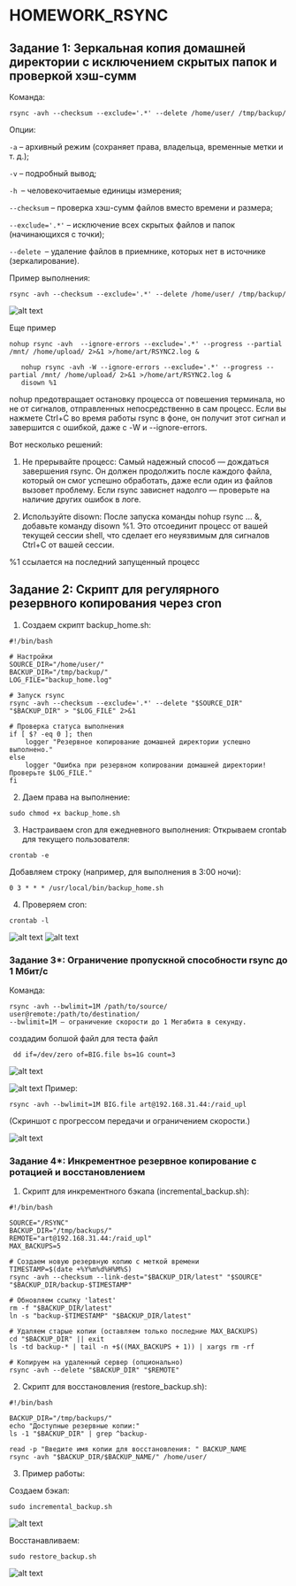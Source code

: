 # HOMEWORK_RSYNC


## Задание 1: Зеркальная копия домашней директории с исключением скрытых папок и проверкой хэш-сумм
Команда:

```
rsync -avh --checksum --exclude='.*' --delete /home/user/ /tmp/backup/
```
Опции:

``-a`` – архивный режим (сохраняет права, владельца, временные метки и т. д.);

``-v`` – подробный вывод;

``-h ``– человекочитаемые единицы измерения;

``--checksum`` – проверка хэш-сумм файлов вместо времени и размера;

``--exclude='.*'`` – исключение всех скрытых файлов и папок (начинающихся с точки);

``--delete ``– удаление файлов в приемнике, которых нет в источнике (зеркалирование).

Пример выполнения:

```
rsync -avh --checksum --exclude='.*' --delete /home/user/ /tmp/backup/
```
![alt text](image.png)

Еще пример
```
nohup rsync -avh  --ignore-errors --exclude='.*' --progress --partial /mnt/ /home/upload/ 2>&1 >/home/art/RSYNC2.log &
```
```
   nohup rsync -avh -W --ignore-errors --exclude='.*' --progress --partial /mnt/ /home/upload/ 2>&1 >/home/art/RSYNC2.log &
   disown %1
```   


nohup предотвращает остановку процесса от повешения терминала, но не от сигналов, отправленных непосредственно в сам процесс.  Если вы нажмете Ctrl+C во время работы rsync в фоне,  он получит этот сигнал и завершится с ошибкой, даже с -W и --ignore-errors.

Вот несколько решений:

1. Не прерывайте процесс: Самый надежный способ —  дождаться завершения rsync.  Он должен продолжить после каждого файла, который он смог успешно обработать, даже если один из файлов вызовет проблему.  Если rsync зависнет надолго —  проверьте на наличие других ошибок в логе.

2. Используйте disown: После запуска команды nohup rsync ... &, добавьте команду disown %1.  Это отсоединит процесс от вашей текущей сессии shell, что сделает его неуязвимым для сигналов Ctrl+C от вашей сессии.

%1 ссылается на последний запущенный процесс

## Задание 2: Скрипт для регулярного резервного копирования через cron


1. Создаем скрипт backup_home.sh:

```
#!/bin/bash

# Настройки
SOURCE_DIR="/home/user/"
BACKUP_DIR="/tmp/backup/"
LOG_FILE="backup_home.log"

# Запуск rsync
rsync -avh --checksum --exclude='.*' --delete "$SOURCE_DIR" "$BACKUP_DIR" > "$LOG_FILE" 2>&1

# Проверка статуса выполнения
if [ $? -eq 0 ]; then
    logger "Резервное копирование домашней директории успешно выполнено."
else
    logger "Ошибка при резервном копировании домашней директории! Проверьте $LOG_FILE."
fi
```

2. Даем права на выполнение:

```
sudo chmod +x backup_home.sh
```
3. Настраиваем cron для ежедневного выполнения:
Открываем crontab для текущего пользователя:

```
crontab -e
```
Добавляем строку (например, для выполнения в 3:00 ночи):

```
0 3 * * * /usr/local/bin/backup_home.sh
```
4. Проверяем cron:

```
crontab -l
```

![alt text](image-1.png)
![alt text](image-2.png)

### Задание 3*: Ограничение пропускной способности rsync до 1 Мбит/c
Команда:

```
rsync -avh --bwlimit=1M /path/to/source/ user@remote:/path/to/destination/
--bwlimit=1M – ограничение скорости до 1 Мегабита в секунду.
```

создадим болшой файл для теста файл 
```
 dd if=/dev/zero of=BIG.file bs=1G count=3
```
![alt text](image-3.png)

![alt text](image-4.png)
Пример:

```
rsync -avh --bwlimit=1M BIG.file art@192.168.31.44:/raid_upl
```

(Скриншот с прогрессом передачи и ограничением скорости.)

![alt text](image-5.png)


### Задание 4*: Инкрементное резервное копирование с ротацией и восстановлением
1. Скрипт для инкрементного бэкапа (incremental_backup.sh):
```
#!/bin/bash

SOURCE="/RSYNC"
BACKUP_DIR="/tmp/backups/"
REMOTE="art@192.168.31.44:/raid_upl"
MAX_BACKUPS=5

# Создаем новую резервную копию с меткой времени
TIMESTAMP=$(date +%Y%m%d%H%M%S)
rsync -avh --checksum --link-dest="$BACKUP_DIR/latest" "$SOURCE" "$BACKUP_DIR/backup-$TIMESTAMP"

# Обновляем ссылку 'latest'
rm -f "$BACKUP_DIR/latest"
ln -s "backup-$TIMESTAMP" "$BACKUP_DIR/latest"

# Удаляем старые копии (оставляем только последние MAX_BACKUPS)
cd "$BACKUP_DIR" || exit
ls -td backup-* | tail -n +$((MAX_BACKUPS + 1)) | xargs rm -rf

# Копируем на удаленный сервер (опционально)
rsync -avh --delete "$BACKUP_DIR" "$REMOTE"
```
2. Скрипт для восстановления (restore_backup.sh):

```
#!/bin/bash

BACKUP_DIR="/tmp/backups/"
echo "Доступные резервные копии:"
ls -1 "$BACKUP_DIR" | grep ^backup-

read -p "Введите имя копии для восстановления: " BACKUP_NAME
rsync -avh "$BACKUP_DIR/$BACKUP_NAME/" /home/user/
```

3. Пример работы:

Создаем бэкап:

```
sudo incremental_backup.sh
```

![alt text](image-6.png)

Восстанавливаем:

```
sudo restore_backup.sh
```

![alt text](image-7.png)
